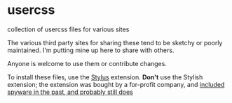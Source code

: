 # usercss
collection of usercss files for various sites

The various third party sites for sharing these tend to be sketchy or
poorly maintained. I'm putting mine up here to share with others.

Anyone is welcome to use them or contribute changes.

To install these files, use the [Stylus](https://github.com/openstyles/stylus)
extension. **Don't** use the Stylish extension; the extension was
bought by a for-profit company, and [included spyware in the past,
and probably still does](https://robertheaton.com/2018/07/02/stylish-browser-extension-steals-your-internet-history/)
